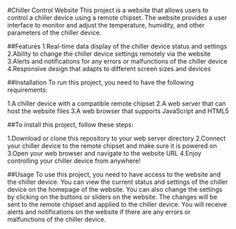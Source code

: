 #Chiller Control Website
This project is a website that allows users to control a chiller device using a remote chipset. The website provides a user interface to monitor and adjust the temperature, humidity, and other parameters of the chiller device.

##Features
1.Real-time data display of the chiller device status and settings
2.Ability to change the chiller device settings remotely via the website
3.Alerts and notifications for any errors or malfunctions of the chiller device
4.Responsive design that adapts to different screen sizes and devices

##Installation
To run this project, you need to have the following requirements:

1.A chiller device with a compatible remote chipset
2.A web server that can host the website files
3.A web browser that supports JavaScript and HTML5

##To install this project, follow these steps:

1.Download or clone this repository to your web server directory
2.Connect your chiller device to the remote chipset and make sure it is powered on
3.Open your web browser and navigate to the website URL
4.Enjoy controlling your chiller device from anywhere!

##Usage
To use this project, you need to have access to the website and the chiller device. You can view the current status and settings of the chiller device on the homepage of the website. You can also change the settings by clicking on the buttons or sliders on the website. The changes will be sent to the remote chipset and applied to the chiller device. You will receive alerts and notifications on the website if there are any errors or malfunctions of the chiller device.
